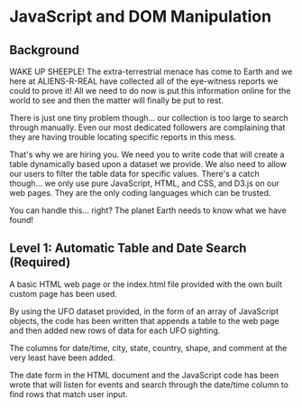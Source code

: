 # JavaScript and DOM Manipulation
## Background
WAKE UP SHEEPLE! The extra-terrestrial menace has come to Earth and we here at ALIENS-R-REAL have collected all of the eye-witness reports we could to prove it! All we need to do now is put this information online for the world to see and then the matter will finally be put to rest.

There is just one tiny problem though... our collection is too large to search through manually. Even our most dedicated followers are complaining that they are having trouble locating specific reports in this mess.

That's why we are hiring you. We need you to write code that will create a table dynamically based upon a dataset we provide. We also need to allow our users to filter the table data for specific values. There's a catch though... we only use pure JavaScript, HTML, and CSS, and D3.js on our web pages. They are the only coding languages which can be trusted.

You can handle this... right? The planet Earth needs to know what we have found!

## Level 1: Automatic Table and Date Search (Required)
A basic HTML web page or the index.html file provided with the own built custom page has been used.

By using the UFO dataset provided, in the form of an array of JavaScript objects, the code has been written that appends a table to the web page and then added new rows of data for each UFO sighting.

The columns for date/time, city, state, country, shape, and comment at the very least have been added.

The date form in the HTML document and the JavaScript code has been wrote that will listen for events and search through the date/time column to find rows that match user input.
